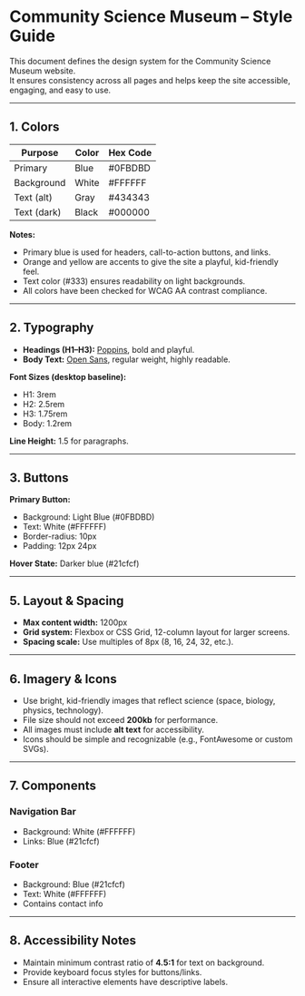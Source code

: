# Community Science Museum – Style Guide

This document defines the design system for the Community Science Museum website.  
It ensures consistency across all pages and helps keep the site accessible, engaging, and easy to use.

---

## 1. Colors

| Purpose     | Color | Hex Code |
| ----------- | ----- | -------- |
| Primary     | Blue  | #0FBDBD  |
| Background  | White | #FFFFFF  |
| Text (alt)  | Gray  | #434343  |
| Text (dark) | Black | #000000  |

**Notes:**

- Primary blue is used for headers, call-to-action buttons, and links.
- Orange and yellow are accents to give the site a playful, kid-friendly feel.
- Text color (#333) ensures readability on light backgrounds.
- All colors have been checked for WCAG AA contrast compliance.

---

## 2. Typography

- **Headings (H1–H3):** [Poppins](https://fonts.google.com/specimen/Poppins), bold and playful.
- **Body Text:** [Open Sans](https://fonts.google.com/specimen/Open+Sans), regular weight, highly readable.

**Font Sizes (desktop baseline):**

- H1: 3rem
- H2: 2.5rem
- H3: 1.75rem
- Body: 1.2rem

**Line Height:** 1.5 for paragraphs.

---

## 3. Buttons

**Primary Button:**

- Background: Light Blue (#0FBDBD)
- Text: White (#FFFFFF)
- Border-radius: 10px
- Padding: 12px 24px

**Hover State:** Darker blue (#21cfcf)

---

## 5. Layout & Spacing

- **Max content width:** 1200px
- **Grid system:** Flexbox or CSS Grid, 12-column layout for larger screens.
- **Spacing scale:** Use multiples of 8px (8, 16, 24, 32, etc.).

---

## 6. Imagery & Icons

- Use bright, kid-friendly images that reflect science (space, biology, physics, technology).
- File size should not exceed **200kb** for performance.
- All images must include **alt text** for accessibility.
- Icons should be simple and recognizable (e.g., FontAwesome or custom SVGs).

---

## 7. Components

### Navigation Bar

- Background: White (#FFFFFF)
- Links: Blue (#21cfcf)

### Footer

- Background: Blue (#21cfcf)
- Text: White (#FFFFFF)
- Contains contact info

---

## 8. Accessibility Notes

- Maintain minimum contrast ratio of **4.5:1** for text on background.
- Provide keyboard focus styles for buttons/links.
- Ensure all interactive elements have descriptive labels.

